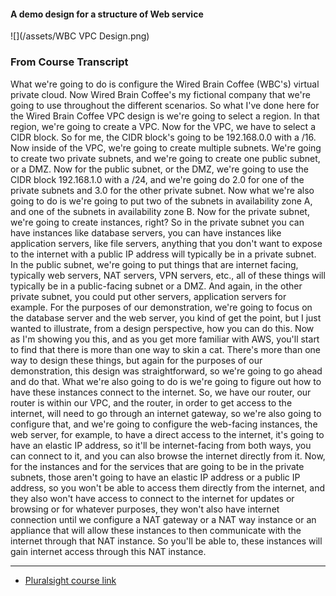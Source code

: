 #### A demo design for a structure of Web service 
![](/assets/WBC VPC Design.png)


### From Course Transcript
 What we're going to do is configure the Wired Brain Coffee (WBC's) virtual private cloud. Now Wired Brain Coffee's my fictional company that we're going to use throughout the different scenarios. So what I've done here for the Wired Brain Coffee VPC design is we're going to select a region. In that region, we're going to create a VPC. Now for the VPC, we have to select a CIDR block. So for me, the CIDR block's going to be 192.168.0.0 with a /16. Now inside of the VPC, we're going to create multiple subnets. We're going to create two private subnets, and we're going to create one public subnet, or a DMZ. Now for the public subnet, or the DMZ, we're going to use the CIDR block 192.168.1.0 with a /24, and we're going do 2.0 for one of the private subnets and 3.0 for the other private subnet. Now what we're also going to do is we're going to put two of the subnets in availability zone A, and one of the subnets in availability zone B. Now for the private subnet, we're going to create instances, right? So in the private subnet you can have instances like database servers, you can have instances like application servers, like file servers, anything that you don't want to expose to the internet with a public IP address will typically be in a private subnet. In the public subnet, we're going to put things that are internet facing, typically web servers, NAT servers, VPN servers, etc., all of these things will typically be in a public-facing subnet or a DMZ. And again, in the other private subnet, you could put other servers, application servers for example. For the purposes of our demonstration, we're going to focus on the database server and the web server, you kind of get the point, but I just wanted to illustrate, from a design perspective, how you can do this. Now as I'm showing you this, and as you get more familiar with AWS, you'll start to find that there is more than one way to skin a cat. There's more than one way to design these things, but again for the purposes of our demonstration, this design was straightforward, so we're going to go ahead and do that. What we're also going to do is we're going to figure out how to have these instances connect to the internet. So, we have our router, our router is within our VPC, and the router, in order to get access to the internet, will need to go through an internet gateway, so we're also going to configure that, and we're going to configure the web-facing instances, the web server, for example, to have a direct access to the internet, it's going to have an elastic IP address, so it'll be internet-facing from both ways, you can connect to it, and you can also browse the internet directly from it. Now, for the instances and for the services that are going to be in the private subnets, those aren't going to have an elastic IP address or a public IP address, so you won't be able to access them directly from the internet, and they also won't have access to connect to the internet for updates or browsing or for whatever purposes, they won't also have internet connection until we configure a NAT gateway or a NAT way instance or an appliance that will allow these instances to then communicate with the internet through that NAT instance. So you'll be able to, these instances will gain internet access through this NAT instance. 

---

* [Pluralsight course link](https://app.pluralsight.com/player?course=aws-certified-solutions-architect-associate&author=elias-khnaser&name=aws-certified-solutions-architect-associate-m2&clip=4&mode=live&start=7.746127&noteid=8c787a8d-f92f-46f2-a14b-dd2113da410a)

